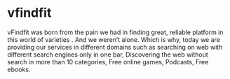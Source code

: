 # vfindfit
 vFindfit was born from the pain we had in finding great, reliable platform in this world of varieties . And we weren’t alone. Which is why, today we are providing our services in different domains such as searching on web with different search engines only in one bar, Discovering the web without search in more than 10 categories, Free online games, Podcasts, Free ebooks.
